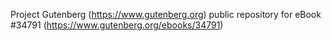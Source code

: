 Project Gutenberg (https://www.gutenberg.org) public repository for eBook #34791 (https://www.gutenberg.org/ebooks/34791)
